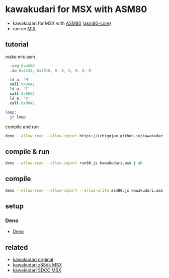 # kawakudari for MSX with ASM80

- kawakudari for MSX with [ASM80](https://www.asm80.com/) ([asm80-core](https://github.com/asm80/asm80-core/))
- run on [MIX](https://github.com/ichigojam/MIX)

## tutorial

make mix.asm
```asm
  .org 0x4000
  .dw 0x4241, 0x4010, 0, 0, 0, 0, 0, 0

  ld a, 'M'
  call 0x00A2
  ld a, 'I'
  call 0x00A2
  ld a, 'X'
  call 0x00A2

loop:
  jr loop
```
compile and run
```sh
deno --allow-read --allow-import https://ichigojam.github.io/kawakudari_asm80_msx/run80.js mix.asm | sh
```

## compile & run

```sh
deno --allow-read --allow-import run80.js kawakudari.asm | sh
```

## compile

```sh
deno --allow-read --allow-import --allow-write asm80.js kawakudari.asm kawakudari.rom
```

## setup

### Deno

- [Deno](https://deno.com/)

## related

- [kawakudari original](https://ichigojam.net/IchigoJam-firstgame.pdf)
- [kawakudari z88dk MSX](https://github.com/ichigojam/kawakudari_z88dk_msx)
- [kawakudari SDCC MSX](https://github.com/ichigojam/kawakudari_sdcc_msx)
